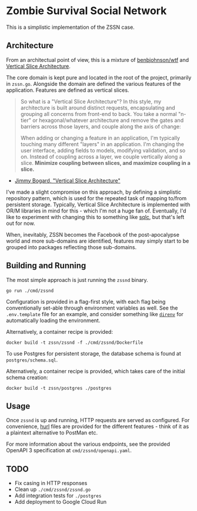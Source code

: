 Zombie Survival Social Network
==============================

This is a simplistic implementation of the ZSSN case.

## Architecture

From an architectual point of view, this is a mixture of [benbjohnson/wtf][wtfdial] and [Vertical Slice Architecture][vertical-slice-architecture].

The core domain is kept pure and located in the root of the project, primarily in `zssn.go`.
Alongside the domain are defined the various features of the application.
Features are defined as vertical slices.

> So what is a "Vertical Slice Architecture"? In this style, my architecture is built around distinct requests, encapsulating and grouping all concerns from front-end to back. You take a normal "n-tier" or hexagonal/whatever architecture and remove the gates and barriers across those layers, and couple along the axis of change:
>
> When adding or changing a feature in an application, I'm typically touching many different "layers" in an application. I'm changing the user interface, adding fields to models, modifying validation, and so on. Instead of coupling across a layer, we couple vertically along a slice. **Minimize coupling between slices, and maximize coupling in a slice.**
- [Jimmy Bogard, "Vertical Slice Architecture"][vertical-slice-architecture]

I've made a slight compromise on this approach, by defining a simplistic repository pattern, which is used for the repeated task of mapping to/from persistent storage.
Typically, Vertical Slice Architecture is implemented with OR/M libraries in mind for this - which I'm not a huge fan of.
Eventually, I'd like to experiment with changing this to something like [sqlc][sqlc], but that's left out for now.

When, inevitably, ZSSN becomes the Facebook of the post-apocalypse world and more sub-domains are identified, features may simply start to be grouped into packages reflecting those sub-domains.

[wtfdial]: https://github.com/benbjohnson/wtf/
[vertical-slice-architecture]: https://www.jimmybogard.com/vertical-slice-architecture/
[sqlc]: https://sqlc.dev/

## Building and Running

The most simple approach is just running the `zssnd` binary.

```
go run ./cmd/zssnd
```

Configuration is provided in a flag-first style, with each flag being conventionally set-able through environment variables as well.
See the `.env.template` file for an example, and consider something like [`direnv`][direnv] for automatically loading the environment.

Alternatively, a container recipe is provided:

```
docker build -t zssn/zssnd -f ./cmd/zssnd/Dockerfile
```

To use Postgres for persistent storage, the database schema is found at `postgres/schema.sql`.

Alternatively, a container recipe is provided, which takes care of the initial schema creation:

```
docker build -t zssn/postgres ./postgres
```

[direnv]: https://direnv.net/

## Usage

Once `zssnd` is up and running, HTTP requests are served as configured.
For convenience, [hurl][hurl] files are provided for the different features - think of it as a plaintext alternative to PostMan etc.

For more information about the various endpoints, see the provided OpenAPI 3 specification at `cmd/zssnd/openapi.yaml`.

## TODO

* Fix casing in HTTP responses
* Clean up `./cmd/zssnd/zssnd.go`
* Add integration tests for `./postgres`
* Add deployment to Google Cloud Run

[hurl]: https://hurl.dev/
